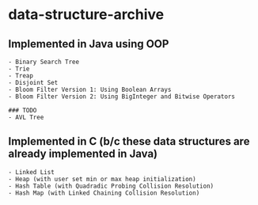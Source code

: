 # data-structure-archive

## Implemented in Java using OOP

	- Binary Search Tree
	- Trie
	- Treap
	- Disjoint Set
	- Bloom Filter Version 1: Using Boolean Arrays
	- Bloom Filter Version 2: Using BigInteger and Bitwise Operators

	### TODO
	- AVL Tree

## Implemented in C (b/c these data structures are already implemented in Java)

	- Linked List
	- Heap (with user set min or max heap initialization)
	- Hash Table (with Quadradic Probing Collision Resolution)
	- Hash Map (with Linked Chaining Collision Resolution)